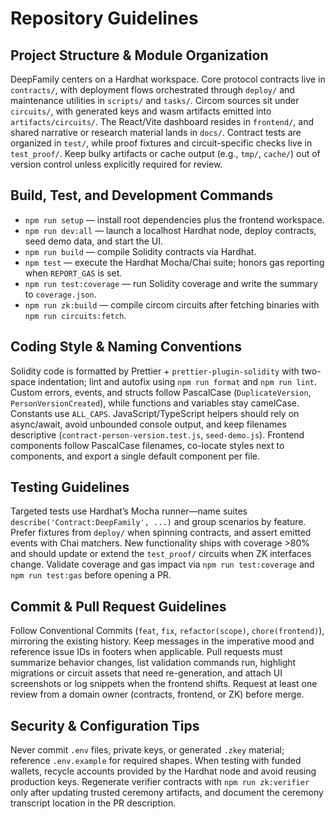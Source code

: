 # Repository Guidelines

## Project Structure & Module Organization
DeepFamily centers on a Hardhat workspace. Core protocol contracts live in `contracts/`, with deployment flows orchestrated through `deploy/` and maintenance utilities in `scripts/` and `tasks/`. Circom sources sit under `circuits/`, with generated keys and wasm artifacts emitted into `artifacts/circuits/`. The React/Vite dashboard resides in `frontend/`, and shared narrative or research material lands in `docs/`. Contract tests are organized in `test/`, while proof fixtures and circuit-specific checks live in `test_proof/`. Keep bulky artifacts or cache output (e.g., `tmp/`, `cache/`) out of version control unless explicitly required for review.

## Build, Test, and Development Commands
- `npm run setup` — install root dependencies plus the frontend workspace.
- `npm run dev:all` — launch a localhost Hardhat node, deploy contracts, seed demo data, and start the UI.
- `npm run build` — compile Solidity contracts via Hardhat.
- `npm test` — execute the Hardhat Mocha/Chai suite; honors gas reporting when `REPORT_GAS` is set.
- `npm run test:coverage` — run Solidity coverage and write the summary to `coverage.json`.
- `npm run zk:build` — compile circom circuits after fetching binaries with `npm run circuits:fetch`.

## Coding Style & Naming Conventions
Solidity code is formatted by Prettier + `prettier-plugin-solidity` with two-space indentation; lint and autofix using `npm run format` and `npm run lint`. Custom errors, events, and structs follow PascalCase (`DuplicateVersion`, `PersonVersionCreated`), while functions and variables stay camelCase. Constants use `ALL_CAPS`. JavaScript/TypeScript helpers should rely on async/await, avoid unbounded console output, and keep filenames descriptive (`contract-person-version.test.js`, `seed-demo.js`). Frontend components follow PascalCase filenames, co-locate styles next to components, and export a single default component per file.

## Testing Guidelines
Targeted tests use Hardhat’s Mocha runner—name suites `describe('Contract:DeepFamily', ...)` and group scenarios by feature. Prefer fixtures from `deploy/` when spinning contracts, and assert emitted events with Chai matchers. New functionality ships with coverage >80% and should update or extend the `test_proof/` circuits when ZK interfaces change. Validate coverage and gas impact via `npm run test:coverage` and `npm run test:gas` before opening a PR.

## Commit & Pull Request Guidelines
Follow Conventional Commits (`feat`, `fix`, `refactor(scope)`, `chore(frontend)`), mirroring the existing history. Keep messages in the imperative mood and reference issue IDs in footers when applicable. Pull requests must summarize behavior changes, list validation commands run, highlight migrations or circuit assets that need re-generation, and attach UI screenshots or log snippets when the frontend shifts. Request at least one review from a domain owner (contracts, frontend, or ZK) before merge.

## Security & Configuration Tips
Never commit `.env` files, private keys, or generated `.zkey` material; reference `.env.example` for required shapes. When testing with funded wallets, recycle accounts provided by the Hardhat node and avoid reusing production keys. Regenerate verifier contracts with `npm run zk:verifier` only after updating trusted ceremony artifacts, and document the ceremony transcript location in the PR description.
